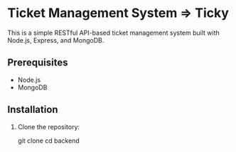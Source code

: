 # Ticket Management System => Ticky

This is a simple RESTful API-based ticket management system built with Node.js, Express, and MongoDB.

## Prerequisites

- Node.js
- MongoDB

## Installation

1. Clone the repository:

   git clone 
   cd backend 